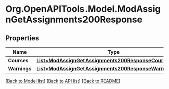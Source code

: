 # Org.OpenAPITools.Model.ModAssignGetAssignments200Response

## Properties

Name | Type | Description | Notes
------------ | ------------- | ------------- | -------------
**Courses** | [**List&lt;ModAssignGetAssignments200ResponseCoursesInner&gt;**](ModAssignGetAssignments200ResponseCoursesInner.md) |  | 
**Warnings** | [**List&lt;ModAssignGetAssignments200ResponseWarningsInner&gt;**](ModAssignGetAssignments200ResponseWarningsInner.md) |  | [optional] 

[[Back to Model list]](../README.md#documentation-for-models) [[Back to API list]](../README.md#documentation-for-api-endpoints) [[Back to README]](../README.md)

